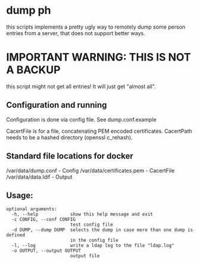 # dump ph

this scripts implements a pretty ugly way to remotely dump some person entries from a server,
that does not support better ways.

# IMPORTANT WARNING: THIS IS NOT A BACKUP

this script might not get all entries! It will just get "almost all".

## Configuration and running

Configuration is done via config file. See dump.conf.example

CacertFile is for a file, concatenating PEM encoded certificates.
CacertPath needs to be a hashed directory (openssl c_rehash).

## Standard file locations for docker

/var/data/dump.conf - Config
/var/data/certificates.pem - CacertFile
/var/data/data.ldif - Output

## Usage:

```
optional arguments:
  -h, --help            show this help message and exit
  -c CONFIG, --conf CONFIG
                        test config file
  -d DUMP, --dump DUMP  selects the dump in case more than one dump is defined
                        in the config file
  -l, --log             write a ldap log to the file "ldap.log"
  -o OUTPUT, --output OUTPUT
                        output file
```